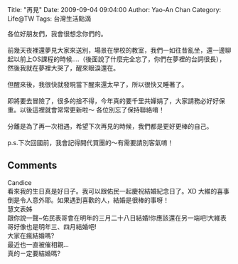 Title: "再見"
Date: 2009-09-04 09:04:00
Author: Yao-An Chan
Category: Life@TW
Tags: 台灣生活點滴


<div class='post'>
各位好朋友們，我會很想念你們的。<br /><br />前幾天夜裡還夢見大家來送別，場景在學校的教室，我們一如往昔亂坐，還一邊聊起以前上OS課程的時候....（後面說了什麼完全忘了，你們在夢裡的台詞很長），然後我就在夢裡大哭了，醒來眼淚還在。<br /><br />但醒來後，我很快就發現當下醒來還太早了，所以很快又睡著了。<br /><br />即將要去冒險了，很多的捨不得，今年真的要千里共嬋娟了，大家請務必好好保重。以後這裡就會常常更新啦～ 各位別忘了保持聯絡唷！<br /><br />分離是為了再一次相遇，希望下次再見的時候，我們都是更好更棒的自己。<br /><br />p.s.下次回國前，我會記得開代買團的～有需要請別客氣唷！</div>
<h2>Comments</h2>
<div class='comments'>
<div class='comment'>
<div class='author'>Candice</div>
<div class='content'>
看來我的生日真是好日子。我可以跟佑民一起慶祝結婚紀念日了。XD 大維的喜事倒是令人意外耶。如果遇到喜歡的人，結婚是很棒的事呀！</div>
</div>
<div class='comment'>
<div class='author'>慧文表姊</div>
<div class='content'>
跟你說一聲~佑民表哥會在明年的三月二十八日結婚!你應該還在另一端吧!大維表哥好像也是明年三、四月結婚吧!<br />大家在瘋結婚嗎?<br />最近也一直被催相親...<br />真的ㄧ定要結婚嗎?</div>
</div>
</div>
